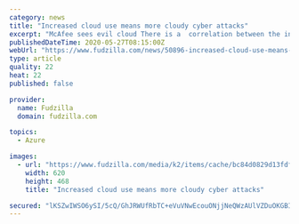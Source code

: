 ```yaml
---
category: news
title: "Increased cloud use means more cloudy cyber attacks"
excerpt: "McAfee sees evil cloud There is a  correlation between the increased use of cloud services and collaboration tools, such as Cisco WebEx, Zoom, Microsoft Teams and Slack during the COVID-19 pandemic, along with an increase in cyber-attacks targeting the cloud."
publishedDateTime: 2020-05-27T08:15:00Z
webUrl: "https://www.fudzilla.com/news/50896-increased-cloud-use-means-more-cloudy-cyber-attacks"
type: article
quality: 22
heat: 22
published: false

provider:
  name: Fudzilla
  domain: fudzilla.com

topics:
  - Azure

images:
  - url: "https://www.fudzilla.com/media/k2/items/cache/bc84d0829d13fdf0f363e77c954819eb_L.jpg"
    width: 620
    height: 468
    title: "Increased cloud use means more cloudy cyber attacks"

secured: "lKSZwIWSO6ySI/5cQ/GhJRWUfRbTC+eVuVNwEcouONjjNeQWzAUlVZDuOKGBIehyNagtzcaEt/c+uCzjpSfV1dUNwb6256ptLncKQg0BWdPFSS9PhJ1dhdTC+2iUXwtjHOK757a0vnhArJCq7V7Fn4tF500YZrmzT6CTI3hEIa0QOPFAuEYlxaEnkUr2G1wi8sluSZOzvxw+bUH+KzSurK9bFrQntrbllIGhyTwuiVYBbWdcI+wcxg9AgYIGmCb7ww8YzbH7MjU1KdheA5fcJfZOEaavn57VSxttic2FLp7gMnrPgCV8W8jG5hNghoeh;oqdhmhE4FGqXEiDc6JiHQg=="
---
```


